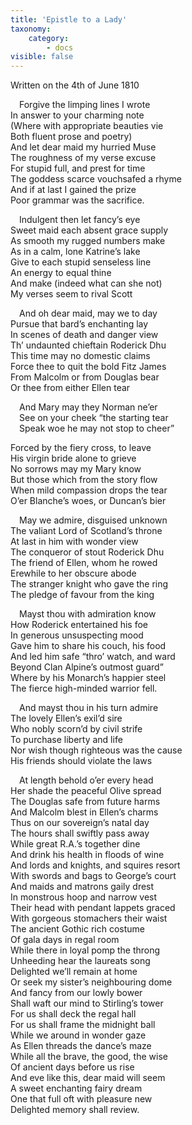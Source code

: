 ```yaml
---
title: 'Epistle to a Lady'
taxonomy:
    category:
        - docs
visible: false
---
```


<span class="title">Written on the 4th of June 1810  </span>
  
&emsp;Forgive the limping lines I wrote  
In answer to your charming note  
(Where with appropriate beauties vie  
Both fluent prose and poetry)  
And let dear maid my hurried Muse  
The roughness of my verse excuse  
For stupid full, and prest for time  
The goddess scarce vouchsafed a rhyme  
And if at last I gained the prize  
Poor grammar was the sacrifice.  
  
&emsp;Indulgent then let fancy’s eye  
Sweet maid each absent grace supply  
As smooth my rugged numbers make  
As in a calm, lone Katrine’s lake  
Give to each stupid senseless line  
An energy to equal thine  
And make (indeed what can she not)  
My verses seem to rival Scott  
  
&emsp;And oh dear maid, may we to day  
Pursue that bard’s enchanting lay  
In scenes of death and danger view  
Th’ undaunted chieftain Roderick Dhu  
This time may no domestic claims  
Force thee to quit the bold Fitz James  
From Malcolm or from Douglas bear  
Or thee from either Ellen tear  
  
&emsp;And Mary may they Norman ne’er  
&emsp;See on your cheek “the starting tear  
&emsp;Speak woe he may not stop to cheer”  
  
Forced by the fiery cross, to leave   
His virgin bride alone to grieve  
No sorrows may my Mary know  
But those which from the story flow  
When mild compassion drops the tear  
O’er Blanche’s woes, or Duncan’s bier  
  
&emsp;May we admire, disguised unknown  
The valiant Lord of Scotland’s throne  
At last in him with wonder view  
The conqueror of stout Roderick Dhu  
The friend of Ellen, whom he rowed  
Erewhile to her obscure abode  
The stranger knight who gave the ring  
The pledge of favour from the king  
  
&emsp;Mayst thou with admiration know  
How Roderick entertained his foe  
In generous unsuspecting mood  
Gave him to share his couch, his food  
And led him safe “thro’ watch, and ward  
Beyond Clan Alpine’s outmost guard”  
Where by his Monarch’s happier steel  
The fierce high-minded warrior fell.  
  
&emsp;And mayst thou in his turn admire  
The lovely Ellen’s exil’d sire  
Who nobly scorn’d by civil strife  
To purchase liberty and life  
Nor wish though righteous was the cause  
His friends should violate the laws  
  
&emsp;At length behold o’er every head  
Her shade the peaceful Olive spread  
The Douglas safe from future harms  
And Malcolm blest in Ellen’s charms  
Thus on our sovereign’s natal day  
The hours shall swiftly pass away  
While great R.A.’s together dine  
And drink his health in floods of wine  
And lords and knights, and squires resort  
With swords and bags to George’s court  
And maids and matrons gaily drest  
In monstrous hoop and narrow vest  
Their head with pendant lappets graced  
With gorgeous stomachers their waist  
The ancient Gothic rich costume  
Of gala days in regal room  
While there in loyal pomp the throng  
Unheeding hear the laureats song  
Delighted we’ll remain at home  
Or seek my sister’s neighbouring dome  
And fancy from our lowly bower  
Shall waft our mind to Stirling’s tower  
For us shall deck the regal hall  
For us shall frame the midnight ball  
While we around in wonder gaze  
As Ellen threads the dance’s maze  
While all the brave, the good, the wise  
Of ancient days before us rise  
And eve like this, dear maid will seem  
A sweet enchanting fairy dream  
One that full oft with pleasure new  
Delighted memory shall review.